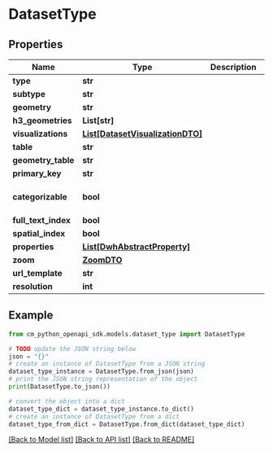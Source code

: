 # DatasetType


## Properties

Name | Type | Description | Notes
------------ | ------------- | ------------- | -------------
**type** | **str** |  | 
**subtype** | **str** |  | 
**geometry** | **str** |  | [optional] 
**h3_geometries** | **List[str]** |  | [optional] 
**visualizations** | [**List[DatasetVisualizationDTO]**](DatasetVisualizationDTO.md) |  | [optional] 
**table** | **str** |  | [optional] 
**geometry_table** | **str** |  | [optional] 
**primary_key** | **str** |  | 
**categorizable** | **bool** |  | [optional] [default to True]
**full_text_index** | **bool** |  | [optional] 
**spatial_index** | **bool** |  | [optional] 
**properties** | [**List[DwhAbstractProperty]**](DwhAbstractProperty.md) |  | 
**zoom** | [**ZoomDTO**](ZoomDTO.md) |  | [optional] 
**url_template** | **str** |  | 
**resolution** | **int** |  | 

## Example

```python
from cm_python_openapi_sdk.models.dataset_type import DatasetType

# TODO update the JSON string below
json = "{}"
# create an instance of DatasetType from a JSON string
dataset_type_instance = DatasetType.from_json(json)
# print the JSON string representation of the object
print(DatasetType.to_json())

# convert the object into a dict
dataset_type_dict = dataset_type_instance.to_dict()
# create an instance of DatasetType from a dict
dataset_type_from_dict = DatasetType.from_dict(dataset_type_dict)
```
[[Back to Model list]](../README.md#documentation-for-models) [[Back to API list]](../README.md#documentation-for-api-endpoints) [[Back to README]](../README.md)


